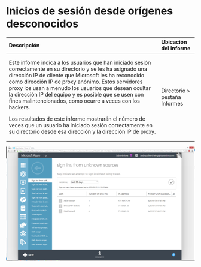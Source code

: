 <properties
	pageTitle="Inicios de sesión desde orígenes desconocidos"
	description="Un informe que indica los usuarios que han iniciado sesión correctamente en el directorio a partir de una dirección IP de un proxy anónimo."
	services="active-directory"
	documentationCenter=""
	authors="SSalahAhmed"
	manager="gchander"
	editor=""/>

<tags
	ms.service="active-directory"
	ms.workload="identity"
	ms.tgt_pltfrm="na"
	ms.devlang="na"
	ms.topic="article"
	ms.date="08/17/2015"
	ms.author="saah;kenhoff"/>

# Inicios de sesión desde orígenes desconocidos

| Descripción | Ubicación del informe |
| :-------------     | :-------        |
| <p>Este informe indica a los usuarios que han iniciado sesión correctamente en su directorio y se les ha asignado una dirección IP de cliente que Microsoft les ha reconocido como dirección IP de proxy anónimo. Estos servidores proxy los usan a menudo los usuarios que desean ocultar la dirección IP del equipo y es posible que se usen con fines malintencionados, como ocurre a veces con los hackers. </p><p> Los resultados de este informe mostrarán el número de veces que un usuario ha iniciado sesión correctamente en su directorio desde esa dirección y la dirección IP de proxy.</p> | Directorio > pestaña Informes |

![Inicios de sesión desde orígenes desconocidos](./media/active-directory-reporting-sign-ins-from-unknown-sources/signInsFromUnknownSources.PNG)

<!---HONumber=August15_HO8-->